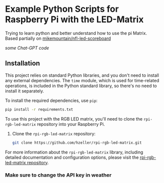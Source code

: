 # Example Python Scripts for Raspberry Pi with the LED-Matrix

Trying to learn python and better understand how to use the pi Matrix. Based partially on [mikemountain/nfl-led-scoreboard](https://github.com/mikemountain/nfl-led-scoreboard) 

*some Chat-GPT code*

## Installation

This project relies on standard Python libraries, and you don't need to install any external dependencies. The `time` module, which is used for time-related operations, is included in the Python standard library, so there's no need to install it separately.

To install the required dependencies, use `pip`:

```bash
pip install -r requirements.txt
```

To use this project with the RGB LED matrix, you'll need to clone the `rpi-rgb-led-matrix` repository into your Raspberry Pi.

1. Clone the `rpi-rgb-led-matrix` repository:

   ```bash
   git clone https://github.com/hzeller/rpi-rgb-led-matrix.git
   ```

For more information about the `rpi-rgb-led-matrix` library, including detailed documentation and configuration options, please visit the [rpi-rgb-led-matrix repository](https://github.com/hzeller/rpi-rgb-led-matrix).

### Make sure to change the API key in weather
